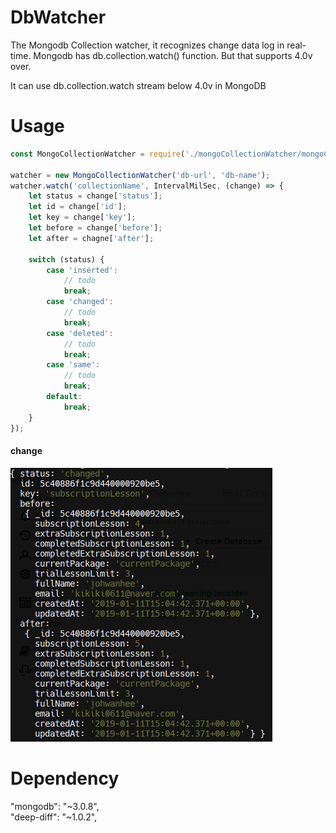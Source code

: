 # DbWatcher
The Mongodb Collection watcher, it recognizes change data log in real-time. Mongodb has db.collection.watch() function. But that supports 4.0v over.  

It can use db.collection.watch stream below 4.0v in MongoDB

# Usage 
```javascript
const MongoCollectionWatcher = require('./mongoCollectionWatcher/mongoCollectionWatcher.js');

watcher = new MongoCollectionWatcher('db-url', 'db-name');
watcher.watch('collectionName', IntervalMilSec, (change) => {
    let status = change['status'];
    let id = change['id'];
    let key = change['key'];
    let before = change['before'];
    let after = chagne['after'];

    switch (status) {
        case 'inserted':
            // todo
            break;
        case 'changed':
            // todo
            break;
        case 'deleted':
            // todo
            break;
        case 'same':
            // todo
            break;
        default:
            break;
    }
});
```

#### change  
![](./image.png)

# Dependency
"mongodb": "~3.0.8",  
"deep-diff": "~1.0.2",  
